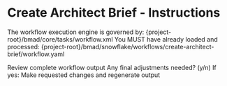 # Create Architect Brief - Instructions

<critical>The workflow execution engine is governed by: {project-root}/bmad/core/tasks/workflow.xml</critical>
<critical>You MUST have already loaded and processed: {project-root}/bmad/snowflake/workflows/create-architect-brief/workflow.yaml</critical>

<workflow>

<step n="1" goal="Review and Finalize">
<action>Review complete workflow output</action>
<ask>Any final adjustments needed? (y/n)</ask>
<check>If yes:</check>
  <action>Make requested changes and regenerate output</action>
</step>

</workflow>
